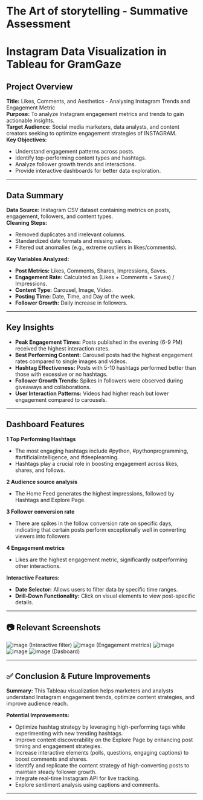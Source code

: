 # The Art of storytelling -  Summative Assessment

# Instagram Data Visualization in Tableau for GramGaze

## Project Overview

**Title:**  Likes, Comments, and Aesthetics - Analysing Instagram Trends and Engagement Metric\
**Purpose:** To analyze Instagram engagement metrics and trends to gain actionable insights.\
**Target Audience:** Social media marketers, data analysts, and content creators seeking to optimize engagement strategies of INSTAGRAM.\
**Key Objectives:**

- Understand engagement patterns across posts.
- Identify top-performing content types and hashtags.
- Analyze follower growth trends and interactions.
- Provide interactive dashboards for better data exploration.

---

## Data Summary

**Data Source:** Instagram CSV dataset containing metrics on posts, engagement, followers, and content types.\
**Cleaning Steps:**

- Removed duplicates and irrelevant columns.
- Standardized date formats and missing values.
- Filtered out anomalies (e.g., extreme outliers in likes/comments).

**Key Variables Analyzed:**

- **Post Metrics:** Likes, Comments, Shares, Impressions, Saves.
- **Engagement Rate:** Calculated as (Likes + Comments + Saves) / Impressions.
- **Content Type:** Carousel, Image, Video.
- **Posting Time:** Date, Time, and Day of the week.
- **Follower Growth:** Daily increase in followers.

---

##  Key Insights

- **Peak Engagement Times:** Posts published in the evening (6-9 PM) received the highest interaction rates.
- **Best Performing Content:** Carousel posts had the highest engagement rates compared to single images and videos.
- **Hashtag Effectiveness:** Posts with 5-10 hashtags performed better than those with excessive or no hashtags.
- **Follower Growth Trends:** Spikes in followers were observed during giveaways and collaborations.
- **User Interaction Patterns:** Videos had higher reach but lower engagement compared to carousels.

---

## Dashboard Features

**1️ Top Performing Hashtags**
* The most engaging hashtags include #python, #pythonprogramming, #artificialintelligence, and #deeplearning.
* Hashtags play a crucial role in boosting engagement across likes, shares, and follows.

**2️ Audience source analysis**

* The Home Feed generates the highest impressions, followed by Hashtags and Explore Page.

**3️ Follower conversion rate**

* There are spikes in the follow conversion rate on specific days, indicating that certain posts perform exceptionally well in converting viewers into followers

**4️ Engagement metrics**

- Likes are the highest engagement metric, significantly outperforming other interactions.

**Interactive Features:**

- **Date Selector:** Allows users to filter data by specific time ranges.
- **Drill-Down Functionality:** Click on visual elements to view post-specific details.

---

## 📷 Relevant Screenshots

![image](https://github.com/user-attachments/assets/9587c33c-b6f0-4f9c-8fbe-e43ec687ee6d)
(Interactive filter)
![image](https://github.com/user-attachments/assets/13dfcbbd-5dea-4c32-b009-50613f4f7f78)
(Engagement metrics)
![image](https://github.com/user-attachments/assets/605bcf13-a105-47e7-9858-0b325d85823c)
![image](https://github.com/user-attachments/assets/3d51e1eb-184a-4ecd-95f9-1dfd7f0df475)
![image](https://github.com/user-attachments/assets/4d38a2b8-5681-4a25-8222-c8f9195ac2da)
(Dasboard)




---

## ✅ Conclusion & Future Improvements

**Summary:** This Tableau visualization helps marketers and analysts understand Instagram engagement trends, optimize content strategies, and improve audience reach.

**Potential Improvements:**

* Optimize hashtag strategy by leveraging high-performing tags while experimenting with new trending hashtags.
* Improve content discoverability on the Explore Page by enhancing post timing and engagement strategies.
* Increase interactive elements (polls, questions, engaging captions) to boost comments and shares.
* Identify and replicate the content strategy of high-converting posts to maintain steady follower growth.
* Integrate real-time Instagram API for live tracking.
* Explore sentiment analysis using captions and comments.

---




